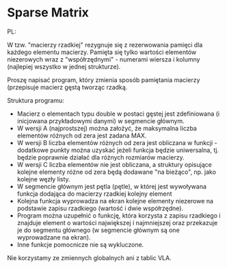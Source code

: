 # Sparse Matrix

PL:

W tzw. "macierzy rzadkiej" rezygnuje się z rezerwowania pamięci dla każdego elementu macierzy. Pamięta się tylko wartości elementów niezerowych wraz z "współrzędnymi" - numerami wiersza i kolumny (najlepiej wszystko w jednej strukturze).

Proszę napisać program, który zmienia sposób pamiętania macierzy (przepisuje macierz gęstą tworząc rzadką.

Struktura programu:
  - Macierz o elementach typu double w postaci gęstej jest zdefiniowana (i inicjowana przykładowymi danymi) w segmencie głównym.
  - W wersji A (najprostszej) można założyć, że maksymalna liczba elementów różnych od zera jest zadana MAX.
  - W wersji B liczba elementów różnych od zera jest obliczana w funkcji - dodatkowe punkty można uzyskać jeżeli funkcja będzie uniwersalna, tj. będzie poprawnie działać dla różnych rozmiarów macierzy.
  - W wersji C liczba elementów nie jest obliczana, a struktury opisujące kolejne elementy różne od zera będą dodawane "na bieżąco", np. jako kolejne węzły listy.
  - W segmencie głównym jest pętla (pętle), w której jest wywoływana funkcja dodająca do macierzy rzadkiej kolejny element
  - Kolejna funkcja wyprowadza na ekran kolejne elementy niezerowe na podstawie zapisu rzadkiego (wartość i dwie współrzędne).
  - Program można uzupełnić o funkcję, która korzysta z zapisu rzadkiego i znajduje element o wartości największej i najmniejszej oraz przekazuje je do segmentu głównego (w segmencie głównym są one wyprowadzane na ekran).
  - Inne funkcje pomocnicze nie są wykluczone.
  
 Nie korzystamy ze zmiennych globalnych ani z tablic VLA.
